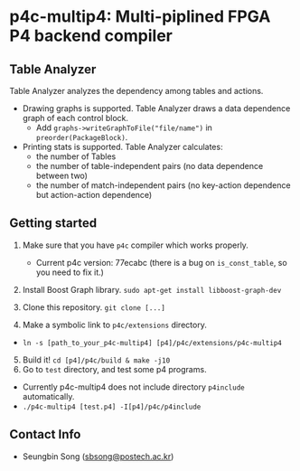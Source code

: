 p4c-multip4: Multi-piplined FPGA P4 backend compiler
===================================================

## Table Analyzer

Table Analyzer analyzes the dependency among tables and actions.

- Drawing graphs is supported. Table Analyzer draws a data dependence graph of
  each control block.
  - Add `graphs->writeGraphToFile("file/name")` in `preorder(PackageBlock)`.
- Printing stats is supported. Table Analyzer calculates:
  - the number of Tables
  - the number of table-independent pairs (no data dependence between two)
  - the number of match-independent pairs (no key-action dependence but 
    action-action dependence)

## Getting started

1. Make sure that you have `p4c` compiler which works properly.
   - Current p4c version: 77ecabc (there is a bug on `is_const_table`, so you 
     need to fix it.)

2. Install Boost Graph library. `sudo apt-get install libboost-graph-dev`
3. Clone this repository. `git clone [...]`
4. Make a symbolic link to `p4c/extensions` directory.
  - `ln -s [path_to_your_p4c-multip4] [p4]/p4c/extensions/p4c-multip4`
5. Build it! `cd [p4]/p4c/build & make -j10`
6. Go to `test` directory, and test some p4 programs.
  - Currently p4c-multip4 does not include directory `p4include` automatically. 
  - `./p4c-multip4 [test.p4] -I[p4]/p4c/p4include`

## Contact Info

- Seungbin Song ([sbsong@postech.ac.kr](mailto:sbsong@postech.ac.kr))
